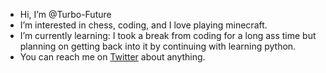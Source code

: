 - Hi, I’m @Turbo-Future
- I’m interested in chess, coding, and I love playing minecraft.
- I’m currently learning: I took a break from coding for a long ass time but planning on getting back into it by continuing with learning python.
- You can reach me on [Twitter](https://twitter.com/Turbo_Future) about anything. 

<!---
Turbo-Future/Turbo-Future is a ✨ special ✨ repository because its `README.md` (this file) appears on your GitHub profile.
You can click the Preview link to take a look at your changes.
--->

